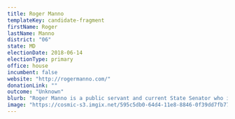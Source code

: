 ```yaml
---
title: Roger Manno
templateKey: candidate-fragment
firstName: Roger
lastName: Manno
district: "06"
state: MD
electionDate: 2018-06-14
electionType: primary
office: house
incumbent: false
website: "http://rogermanno.com/"
donationLink: ""
outcome: "Unknown"
blurb: "Roger Manno is a public servant and current State Senator who is running for Congress to protect working families. He has taken on insurance companies who denied care and corporations like Walmart who exploit their workers and won. Roger's people-powered campaign is knocking doors across the entire district and spreading his message of fighting for Medicare-for-All, protecting the environment, and ending corporate welfare."
image: "https://cosmic-s3.imgix.net/595c5db0-64d4-11e8-8846-0f39dd7fb771-JD_Site_RogerManno_1000x600_052818.jpg"
---
```

